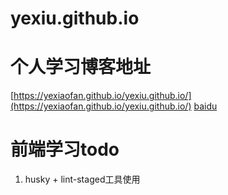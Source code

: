 # yexiu.github.io

# 个人学习博客地址

[https://yexiaofan.github.io/yexiu.github.io/](https://yexiaofan.github.io/yexiu.github.io/)
<a href="https://www.baidu.com">baidu</a>

# 前端学习todo

1. husky + lint-staged工具使用
